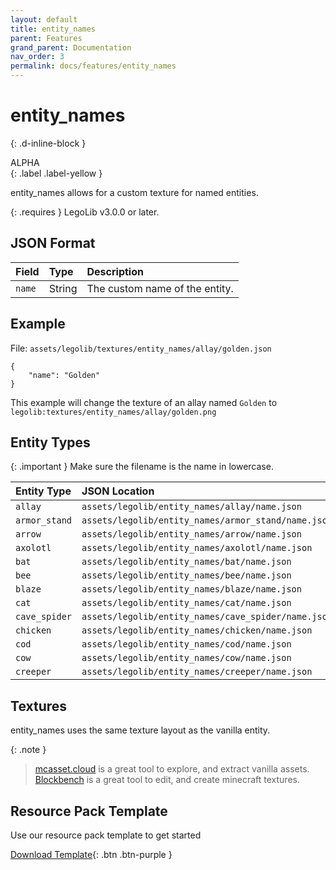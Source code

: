 ```yaml
---
layout: default
title: entity_names
parent: Features
grand_parent: Documentation
nav_order: 3
permalink: docs/features/entity_names
---
```

# entity_names  
{: .d-inline-block }  

ALPHA  
{: .label .label-yellow }  

entity_names allows for a custom texture for named entities.  

{: .requires }
LegoLib v3.0.0 or later.

## JSON Format  

| Field        | Type   | Description                    |  
|:-------------|:-------|:-------------------------------|  
| `name`       | String | The custom name of the entity. |  


## Example  

File: `assets/legolib/textures/entity_names/allay/golden.json`  
```  
{  
    "name": "Golden"  
}  
```  
This example will change the texture of an allay named `Golden` to  
`legolib:textures/entity_names/allay/golden.png`  


## Entity Types  

{: .important }
Make sure the filename is the name in lowercase.  

| Entity Type   | JSON Location                                       | Texture Location                                            |  
|:--------------|:----------------------------------------------------|:------------------------------------------------------------|  
| `allay`       | `assets/legolib/entity_names/allay/name.json`       | `assets/legolib/textures/entity_names/allay/name.png`       |  
| `armor_stand` | `assets/legolib/entity_names/armor_stand/name.json` | `assets/legolib/textures/entity_names/armor_stand/name.png` |  
| `arrow`       | `assets/legolib/entity_names/arrow/name.json`       | `assets/legolib/textures/entity_names/arrow/name.png`       |  
| `axolotl`     | `assets/legolib/entity_names/axolotl/name.json`     | `assets/legolib/textures/entity_names/axolotl/name.png`     |  
| `bat`         | `assets/legolib/entity_names/bat/name.json`         | `assets/legolib/textures/entity_names/bat/name.png`         |  
| `bee`         | `assets/legolib/entity_names/bee/name.json`         | `assets/legolib/textures/entity_names/bee/name.png`         |  
| `blaze`       | `assets/legolib/entity_names/blaze/name.json`       | `assets/legolib/textures/entity_names/blaze/name.png`       |  
| `cat`         | `assets/legolib/entity_names/cat/name.json`         | `assets/legolib/textures/entity_names/cat/name.png`         |  
| `cave_spider` | `assets/legolib/entity_names/cave_spider/name.json` | `assets/legolib/textures/entity_names/cave_spider/name.png` |  
| `chicken`     | `assets/legolib/entity_names/chicken/name.json`     | `assets/legolib/textures/entity_names/chicken/name.png`     |  
| `cod`         | `assets/legolib/entity_names/cod/name.json`         | `assets/legolib/textures/entity_names/cod/name.png`         |  
| `cow`         | `assets/legolib/entity_names/cow/name.json`         | `assets/legolib/textures/entity_names/cow/name.png`         |  
| `creeper`     | `assets/legolib/entity_names/creeper/name.json`     | `assets/legolib/textures/entity_names/creeper/name.png`     |  


## Textures  

entity_names uses the same texture layout as the vanilla entity.  

{: .note }  
> [mcasset.cloud](https://mcasset.cloud) is a great tool to explore, and extract vanilla assets.  
> [Blockbench](https://www.blockbench.net) is a great tool to edit, and create minecraft textures.   


## Resource Pack Template  

Use our resource pack template to get started  

[Download Template](https://github.com/LegoLib-Fabric/community/tree/main/templates/entity_names){: .btn .btn-purple }  